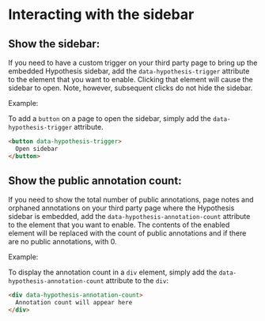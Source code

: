# Interacting with the sidebar

## Show the sidebar:

If you need to have a custom trigger on your third party page to bring up the embedded Hypothesis
sidebar, add the `data-hypothesis-trigger` attribute to the element that you want to enable.
Clicking that element will cause the sidebar to open.
Note, however, subsequent clicks do not hide the sidebar.

Example:

To add a `button` on a page to open the sidebar, simply
add the `data-hypothesis-trigger` attribute.

```html
<button data-hypothesis-trigger>
  Open sidebar
</button>
```

## Show the public annotation count:

If you need to show the total number of public annotations, page notes and orphaned annotations
on your third party page where the Hypothesis sidebar is embedded, add the `data-hypothesis-annotation-count`
attribute to the element that you want to enable.
The contents of the enabled element will be replaced with the count of public annotations and if there are no
public annotations, with 0.

Example:

To display the annotation count in a `div` element, simply
add the `data-hypothesis-annotation-count` attribute to the `div`:

```html
<div data-hypothesis-annotation-count>
  Annotation count will appear here
</div>
```
